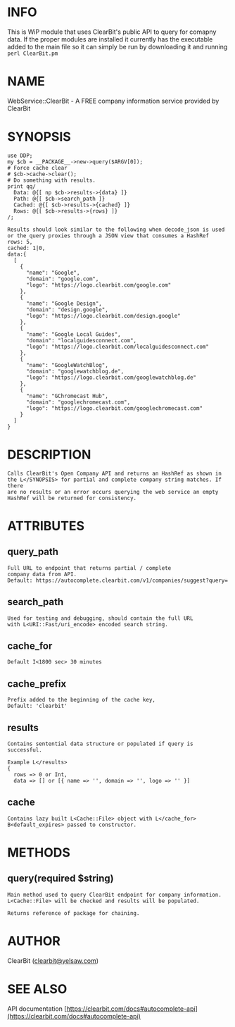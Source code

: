 # INFO

This is WiP module that uses ClearBit's public API to query for comapny data. If the proper modules are installed it currently has the executable added to the main file so it can simply be run by downloading it and running `perl ClearBit.pm`

# NAME

WebService::ClearBit - A FREE company information service provided by ClearBit

# SYNOPSIS

    use DDP;
    my $cb = __PACKAGE__->new->query($ARGV[0]);
    # Force cache clear
    # $cb->cache->clear();
    # Do something with results.
    print qq/
      Data: @{[ np $cb->results->{data} ]}
      Path: @{[ $cb->search_path ]}
      Cached: @{[ $cb->results->{cached} ]}
      Rows: @{[ $cb->results->{rows} ]}
    /;

    Results should look similar to the following when decode_json is used
    or the query proxies through a JSON view that consumes a HashRef
    rows: 5,
    cached: 1|0,
    data:{
      [
        {
          "name": "Google",
          "domain": "google.com",
          "logo": "https://logo.clearbit.com/google.com"
        },
        {
          "name": "Google Design",
          "domain": "design.google",
          "logo": "https://logo.clearbit.com/design.google"
        },
        {
          "name": "Google Local Guides",
          "domain": "localguidesconnect.com",
          "logo": "https://logo.clearbit.com/localguidesconnect.com"
        },
        {
          "name": "GoogleWatchBlog",
          "domain": "googlewatchblog.de",
          "logo": "https://logo.clearbit.com/googlewatchblog.de"
        },
        {
          "name": "GChromecast Hub",
          "domain": "googlechromecast.com",
          "logo": "https://logo.clearbit.com/googlechromecast.com"
        }
      ]
    }

# DESCRIPTION

    Calls ClearBit's Open Company API and returns an HashRef as shown in
    the L</SYNOPSIS> for partial and complete company string matches. If there
    are no results or an error occurs querying the web service an empty
    HashRef will be returned for consistency.

# ATTRIBUTES

## query\_path

    Full URL to endpoint that returns partial / complete
    company data from API.
    Default: https://autocomplete.clearbit.com/v1/companies/suggest?query=

## search\_path

    Used for testing and debugging, should contain the full URL
    with L<URI::Fast/uri_encode> encoded search string.

## cache\_for

    Default I<1800 sec> 30 minutes

## cache\_prefix

    Prefix added to the beginning of the cache key,
    Default: 'clearbit'

## results

    Contains sentential data structure or populated if query is successful.

    Example L</results>
    {
      rows => 0 or Int,
      data => [] or [{ name => '', domain => '', logo => '' }]

## cache

    Contains lazy built L<Cache::File> object with L</cache_for>
    B<default_expires> passed to constructor.

# METHODS

## query(required $string)

    Main method used to query ClearBit endpoint for company information.
    L<Cache::File> will be checked and results will be populated.

    Returns reference of package for chaining.

# AUTHOR

ClearBit (clearbit@yelsaw.com)

# SEE ALSO

API documentation
[https://clearbit.com/docs#autocomplete-api](https://clearbit.com/docs#autocomplete-api)
